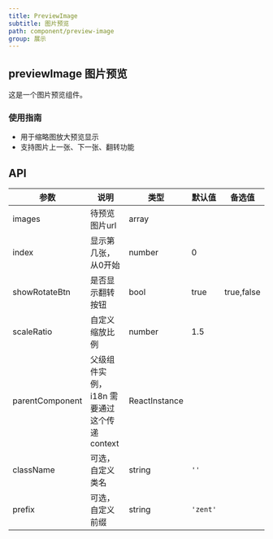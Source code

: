```yaml
---
title: PreviewImage
subtitle: 图片预览
path: component/preview-image
group: 展示
---
```


## previewImage 图片预览

这是一个图片预览组件。

### 使用指南

-  用于缩略图放大预览显示
-  支持图片上一张、下一张、翻转功能

## API

| 参数            | 说明               | 类型             | 默认值      | 备选值     |
|------          |------              |------            |--------    |--------   |
| images         | 待预览图片url       | array            |         |              |
| index          | 显示第几张，从0开始  | number           | 0       |              |
| showRotateBtn  | 是否显示翻转按钮     | bool             | true     |  true,false |
| scaleRatio     | 自定义缩放比例       | number           | 1.5    |        |
| parentComponent | 父级组件实例，i18n 需要通过这个传递 context | ReactInstance | | |
| className      | 可选，自定义类名     | string           | `''`     |         |
| prefix         | 可选，自定义前缀     | string           | `'zent'` |         |

